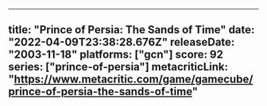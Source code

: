 
---
title: "Prince of Persia: The Sands of Time"
date: "2022-04-09T23:38:28.676Z"
releaseDate: "2003-11-18"
platforms: ["gcn"]
score: 92
series: ["prince-of-persia"]
metacriticLink: "https://www.metacritic.com/game/gamecube/prince-of-persia-the-sands-of-time"
---
